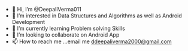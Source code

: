 - 👋 Hi, I’m @DeepaliVerma011
- 👀 I’m interested in Data Structures and Algorithms as well as Android Development
- 🌱 I’m currently learning Problem solving Skills
- 💞️ I’m looking to collaborate on Android App
- 📫 How to reach me ...email me ddeepaliverma2000@gmail.com

<!---
DeepaliVerma011/DeepaliVerma011 is a ✨ special ✨ repository because its `README.md` (this file) appears on your GitHub profile.
You can click the Preview link to take a look at your changes.
--->
